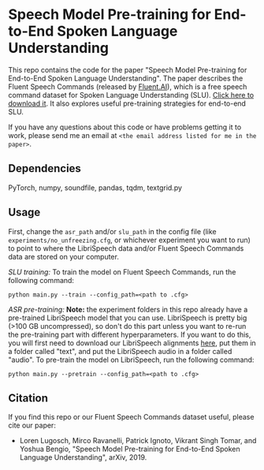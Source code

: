 # Speech Model Pre-training for End-to-End Spoken Language Understanding
This repo contains the code for the paper "Speech Model Pre-training for End-to-End Spoken Language Understanding".
The paper describes the Fluent Speech Commands (released by [Fluent.AI](https://www.fluent.ai/)), which is a free speech command dataset for Spoken Language Understanding (SLU). 
[Click here to download it](http://www.fluent.ai/research/fluent-speech-commands/). 
It also explores useful pre-training strategies for end-to-end SLU.

If you have any questions about this code or have problems getting it to work, please send me an email at ```<the email address listed for me in the paper>```.

## Dependencies
PyTorch, numpy, soundfile, pandas, tqdm, textgrid.py

## Usage
First, change the ```asr_path``` and/or ```slu_path``` in the config file (like ```experiments/no_unfreezing.cfg```, or whichever experiment you want to run) to point to where the LibriSpeech data and/or Fluent Speech Commands data are stored on your computer.

_SLU training:_ To train the model on Fluent Speech Commands, run the following command:
```
python main.py --train --config_path=<path to .cfg>
```

_ASR pre-training:_ **Note:** the experiment folders in this repo already have a pre-trained LibriSpeech model that you can use. LibriSpeech is pretty big (>100 GB uncompressed), so don't do this part unless you want to re-run the pre-training part with different hyperparameters. If you want to do this, you will first need to download our LibriSpeech alignments [here](https://zenodo.org/record/2619474#.XKDP2VNKg1g), put them in a folder called "text", and put the LibriSpeech audio in a folder called "audio". To pre-train the model on LibriSpeech, run the following command:
```
python main.py --pretrain --config_path=<path to .cfg>
```


## Citation
If you find this repo or our Fluent Speech Commands dataset useful, please cite our paper:

- Loren Lugosch, Mirco Ravanelli, Patrick Ignoto, Vikrant Singh Tomar, and Yoshua Bengio, "Speech Model Pre-training for End-to-End Spoken Language Understanding", arXiv, 2019.
